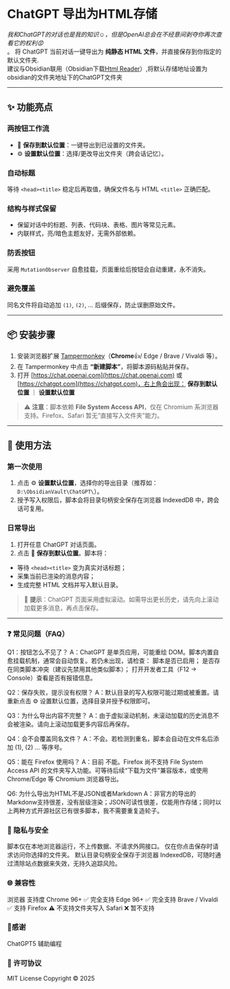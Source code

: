 # ChatGPT 导出为HTML存储
*我和ChatGPT的对话也是我的知识☺️，但是OpenAI总会在不经意间剥夺你再次查看它的权利😡* <br>。
将 ChatGPT 当前对话一键导出为 **纯静态 HTML 文件**，并直接保存到你指定的默认文件夹.<br>
建议与Obsidian联用（Obsidian下载[Html Reader](https://github.com/nuthrash/obsidian-html-plugin)）,将默认存储地址设置为obsidian的文件夹地址下的ChatGPT文件夹

---

## ✨ 功能亮点

### 两按钮工作流
- 💾 **保存到默认位置**：一键导出到已设置的文件夹。  
- ⚙️ **设置默认位置**：选择/更改导出文件夹（跨会话记忆）。

### 自动标题
等待 `<head><title>` 稳定后再取值，确保文件名与 HTML `<title>` 正确匹配。

### 结构与样式保留
- 保留对话中的标题、列表、代码块、表格、图片等常见元素。
- 内联样式，亮/暗色主题友好，无需外部依赖。

### 防丢按钮
采用 `MutationObserver` 自愈挂载，页面重绘后按钮会自动重建，永不消失。

### 避免覆盖
同名文件将自动追加 `(1)`, `(2)`, … 后缀保存，防止误删原始文件。

---

## 📦 安装步骤

1. 安装浏览器扩展 [Tampermonkey](https://www.tampermonkey.net/)（**Chrome**👍/ Edge / Brave / Vivaldi 等）。
2. 在 Tampermonkey 中点击 **“新建脚本”**，将脚本源码粘贴并保存。
3. 打开 [https://chat.openai.com](https://chat.openai.com) 或 [https://chatgpt.com](https://chatgpt.com)，右上角会出现：
**保存到默认位置** ｜ **设置默认位置**
> ⚠️ **注意**：脚本依赖 **File System Access API**，仅在 Chromium 系浏览器支持。Firefox、Safari 暂无“直接写入文件夹”能力。

---

## 🚀 使用方法

### 第一次使用
1. 点击 ⚙️ **设置默认位置**，选择你的导出目录（推荐如：`D:\ObsidianVault\ChatGPT\`）。
2. 授予写入权限后，脚本会将目录句柄安全保存在浏览器 IndexedDB 中，跨会话可复用。

### 日常导出
1. 打开任意 ChatGPT 对话页面。
2. 点击 💾 **保存到默认位置**。脚本将：
- 等待 `<head><title>` 变为真实对话标题；
- 采集当前已渲染的消息内容；
- 生成完整 HTML 文档并写入默认目录。

> 📌 **提示**：ChatGPT 页面采用虚拟滚动。如需导出更长历史，请先向上滚动加载更多消息，再点击保存。

---
### ❓ 常见问题（FAQ）
Q1：按钮怎么不见了？
A：ChatGPT 是单页应用，可能重绘 DOM。脚本内置自愈挂载机制，通常会自动恢复。若仍未出现，请检查：
脚本是否已启用；
是否存在同类脚本冲突（建议先禁用其他类似脚本）；
打开开发者工具（F12 → Console）查看是否有报错信息。

Q2：保存失败，提示没有权限？
A：默认目录的写入权限可能过期或被重置。请重新点击 ⚙️ 设置默认位置，选择目录并授予权限即可。

Q3：为什么导出内容不完整？
A：由于虚拟滚动机制，未滚动加载的历史消息不会被渲染。请向上滚动加载更多内容后再保存。

Q4：会不会覆盖同名文件？
A：不会。若检测到重名，脚本会自动在文件名后添加 (1), (2) … 等序号。

Q5：能在 Firefox 使用吗？
A：目前 不能。Firefox 尚不支持 File System Access API 的文件夹写入功能。可等待后续“下载为文件”兼容版本，或使用 Chrome/Edge 等 Chromium 浏览器导出。

Q6: 为什么导出为HTML不是JSON或者Markdown
A：非官方的导出的Markdonw支持很差，没有层级渲染；JSON可读性很差，仅能用作存储；同时以上两种方式开源社区已有很多脚本，我不需要重复造轮子。

### 🔐 隐私与安全
脚本仅在本地浏览器运行，不上传数据、不请求外网接口。
仅在你点击保存时请求访问你选择的文件夹。
默认目录句柄安全保存于浏览器 IndexedDB，可随时通过清除站点数据来失效，无持久追踪风险。
### 🌐 兼容性
浏览器 支持度
Chrome 96+
✅ 完全支持
Edge 96+
✅ 完全支持
Brave / Vivaldi
✅ 支持
Firefox
⚠️ 不支持文件夹写入
Safari
❌ 暂不支持

### 🙏感谢 <br>
ChatGPT5 辅助编程

### 📄 许可协议
MIT License
Copyright © 2025
